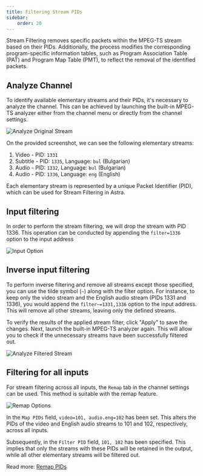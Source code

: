```yaml
---
title: Filtering Stream PIDs
sidebar:
    order: 20
---
```


Stream Filtering removes specific packets within the MPEG-TS stream based on their PIDs. Additionally, the process modifies the corresponding program-specific information tables, such as Program Association Table (PAT) and Program Map Table (PMT), to reflect the removal of the identified packets.

## Analyze Channel

To identify available elementary streams and their PIDs, it's necessary to analyze the channel. This can be achieved by launching the built-in MPEG-TS analyzer either from the channel menu or directly from the channel settings.

![Analyze Original Stream](https://cdn.cesbo.com/help/astra/processing/utilities/filter/analyze-original.png)

On the provided screenshot, we can see the following elementary streams:

1. Video - PID: `1331`
1. Subtitle - PID: `1335`, Language: `bul` (Bulgarian)
1. Audio - PID: `1332`, Language: `bul` (Bulgarian)
1. Audio - PID: `1336`, Language: `eng` (English)

Each elementary stream is represented by a unique Packet Identifier (PID), which can be used for Stream Filtering in Astra.

## Input filtering

In order to perform the stream filtering, we will drop the stream with PID 1336. This operation can be conducted by appending the `filter=1336` option to the input address

![Input Option](https://cdn.cesbo.com/help/astra/processing/utilities/filter/input-options.png)

## Inverse input filtering

To perform inverse filtering and remove all streams except those specified, you can use the tilde symbol (`~`) along with the filter option. For instance, to keep only the video stream and the English audio stream (PIDs 1331 and 1336), you would append the `filter~=1331,1336` option to the input address. This will remove all other streams, leaving only the defined streams.

To verify the results of the applied stream filter, click "Apply" to save the changes. Next, launch the built-in MPEG-TS analyzer again. This will allow you to check if the unnecessary streams have been successfully filtered out.

![Analyze Filtered Stream](https://cdn.cesbo.com/help/astra/processing/utilities/filter/analyze-filtered.png)

## Filtering for all inputs

For stream filtering across all inputs, the `Remap` tab in the channel settings can be used. This method is suitable with the remap feature.

![Remap Options](https://cdn.cesbo.com/help/astra/processing/utilities/filter/remap-options.png)

In the `Map PIDs` field, `video=101, audio.eng=102` has been set. This alters the PIDs of the video and English audio streams to 101 and 102, respectively, across all inputs.

Subsequently, in the `Filter PID` field, `101, 102` has been specified. This implies that only the streams with these PIDs will be retained in the output, while all other elementary streams will be filtered out.

Read more: [Remap PIDs](/en/astra/streams/remap/)

